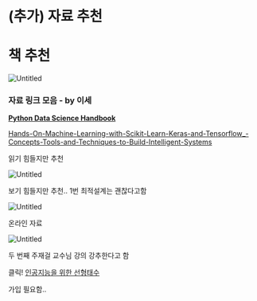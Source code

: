 # (추가) 자료 추천

# 책 추천

![Untitled]((%E1%84%8E%E1%85%AE%E1%84%80%E1%85%A1)%20%E1%84%8C%E1%85%A1%E1%84%85%20911bf/Untitled.png)

### 자료 링크 모음 - by 이세

****[Python Data Science Handbook](https://jakevdp.github.io/PythonDataScienceHandbook/)****

[Hands-On-Machine-Learning-with-Scikit-Learn-Keras-and-Tensorflow_-Concepts-Tools-and-Techniques-to-Build-Intelligent-Systems](https://www.knowledgeisle.com/wp-content/uploads/2019/12/2-Aur%C3%A9lien-G%C3%A9ron-Hands-On-Machine-Learning-with-Scikit-Learn-Keras-and-Tensorflow_-Concepts-Tools-and-Techniques-to-Build-Intelligent-Systems-O%E2%80%99Reilly-Media-2019.pdf)

읽기 힘들지만 추천

![Untitled]((%E1%84%8E%E1%85%AE%E1%84%80%E1%85%A1)%20%E1%84%8C%E1%85%A1%E1%84%85%20911bf/Untitled%201.png)

보기 힘들지만 추천.. 1번 최적설계는 괜찮다고함

![Untitled]((%E1%84%8E%E1%85%AE%E1%84%80%E1%85%A1)%20%E1%84%8C%E1%85%A1%E1%84%85%20911bf/Untitled%202.png)

온라인 자료

![Untitled]((%E1%84%8E%E1%85%AE%E1%84%80%E1%85%A1)%20%E1%84%8C%E1%85%A1%E1%84%85%20911bf/Untitled%203.png)

두 번째 주재걸 교수님 강의 강추한다고 함

클릭! [인공지능을 위한 선형태수](https://www.boostcourse.org/ai251)

가입 필요함..